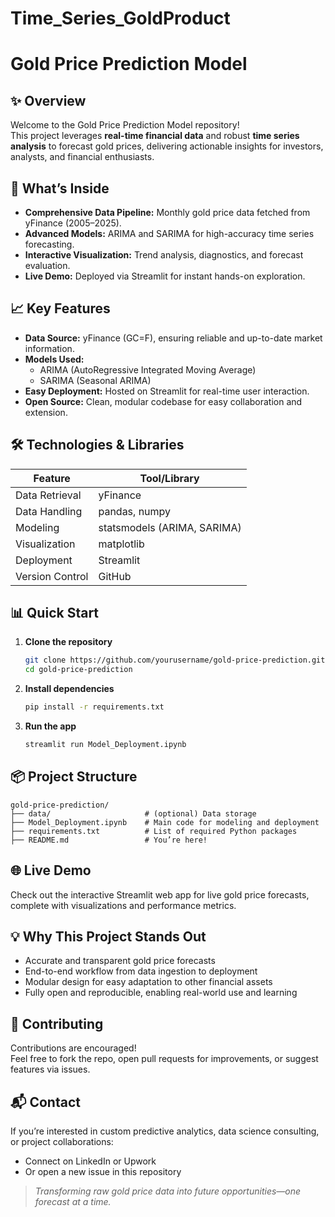 # Time_Series_GoldProduct
# Gold Price Prediction Model

## ✨ Overview

Welcome to the Gold Price Prediction Model repository!  
This project leverages **real-time financial data** and robust **time series analysis** to forecast gold prices, delivering actionable insights for investors, analysts, and financial enthusiasts.

## 🚀 What’s Inside

- **Comprehensive Data Pipeline:** Monthly gold price data fetched from yFinance (2005–2025).
- **Advanced Models:** ARIMA and SARIMA for high-accuracy time series forecasting.
- **Interactive Visualization:** Trend analysis, diagnostics, and forecast evaluation.
- **Live Demo:** Deployed via Streamlit for instant hands-on exploration.

## 📈 Key Features

- **Data Source:** yFinance (GC=F), ensuring reliable and up-to-date market information.
- **Models Used:** 
  - ARIMA (AutoRegressive Integrated Moving Average)
  - SARIMA (Seasonal ARIMA)
- **Easy Deployment:** Hosted on Streamlit for real-time user interaction.
- **Open Source:** Clean, modular codebase for easy collaboration and extension.

## 🛠️ Technologies & Libraries

| Feature         | Tool/Library               |
|-----------------|---------------------------|
| Data Retrieval  | yFinance                  |
| Data Handling   | pandas, numpy             |
| Modeling        | statsmodels (ARIMA, SARIMA) |
| Visualization   | matplotlib                |
| Deployment      | Streamlit                 |
| Version Control | GitHub                    |

## 📊 Quick Start

1. **Clone the repository**
   ```bash
   git clone https://github.com/yourusername/gold-price-prediction.git
   cd gold-price-prediction
   ```

2. **Install dependencies**
   ```bash
   pip install -r requirements.txt
   ```

3. **Run the app**
   ```bash
   streamlit run Model_Deployment.ipynb
   ```

## 📦 Project Structure

```plaintext
gold-price-prediction/
├── data/                     # (optional) Data storage
├── Model_Deployment.ipynb    # Main code for modeling and deployment
├── requirements.txt          # List of required Python packages
├── README.md                 # You’re here!
```

## 🌐 Live Demo

Check out the interactive Streamlit web app for live gold price forecasts, complete with visualizations and performance metrics.

## 💡 Why This Project Stands Out

- Accurate and transparent gold price forecasts
- End-to-end workflow from data ingestion to deployment
- Modular design for easy adaptation to other financial assets
- Fully open and reproducible, enabling real-world use and learning

## 🤝 Contributing

Contributions are encouraged!  
Feel free to fork the repo, open pull requests for improvements, or suggest features via issues.

## 📬 Contact

If you’re interested in custom predictive analytics, data science consulting, or project collaborations:
- Connect on LinkedIn or Upwork
- Or open a new issue in this repository

> *Transforming raw gold price data into future opportunities—one forecast at a time.*

